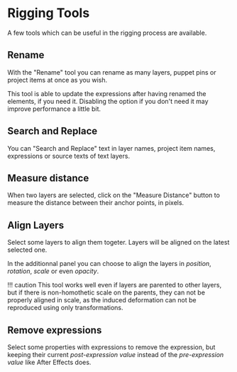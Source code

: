 # Rigging Tools

A few tools which can be useful in the rigging process are available.

## Rename

With the "Rename" tool you can rename as many layers, puppet pins or project items at once as you wish.

This tool is able to update the expressions after having renamed the elements, if you need it. Disabling the option if you don't need it may improve performance a little bit.

## Search and Replace

You can "Search and Replace" text in layer names, project item names, expressions or source texts of text layers.

## Measure distance

When two layers are selected, click on the "Measure Distance" button to measure the distance between their anchor points, in pixels.

## Align Layers

Select some layers to align them togeter. Layers will be aligned on the latest selected one.

In the additionnal panel you can choose to align the layers in *position*, *rotation*, *scale* or even *opacity*.

!!! caution
    This tool works well even if layers are parented to other layers, but if there is non-homothetic scale on the parents, they can not be properly aligned in scale, as the induced deformation can not be reproduced using only transformations.

## Remove expressions

Select some properties with expressions to remove the expression, but keeping their current *post-expression value* instead of the *pre-expression value* like After Effects does.
